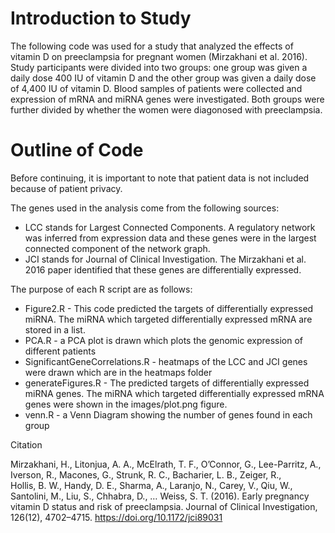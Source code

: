 # Introduction to Study

The following code was used for a study that analyzed the effects of vitamin D on preeclampsia for pregnant women (Mirzakhani et al. 2016). Study participants were divided into two groups: one group was given a daily dose 400 IU of vitamin D and the other group was given a daily dose of 4,400 IU of vitamin D. Blood samples of patients were collected and expression of mRNA and miRNA genes were investigated. Both groups were further divided by whether the women were diagonosed with preeclampsia. 

# Outline of Code

Before continuing, it is important to note that patient data is not included because of patient privacy. 

The genes used in the analysis come from the following sources:

- LCC stands for Largest Connected Components. A regulatory network was inferred from expression data and these genes were in the largest connected component of the network graph.
- JCI stands for Journal of Clinical Investigation. The Mirzakhani et al. 2016 paper identified that these genes are differentially expressed.

The purpose of each R script are as follows:

- Figure2.R - This code predicted the targets of differentially expressed miRNA. The miRNA which targeted differentially expressed mRNA are stored in a list.
- PCA.R - a PCA plot is drawn which plots the genomic expression of different patients
- SignificantGeneCorrelations.R - heatmaps of the LCC and JCI genes were drawn which are in the heatmaps folder
- generateFigures.R - The predicted targets of differentially expressed miRNA genes. The miRNA which targeted differentially expressed mRNA genes were shown in the images/plot.png figure.
- venn.R - a Venn Diagram showing the number of genes found in each group

Citation

Mirzakhani, H., Litonjua, A. A., McElrath, T. F., O’Connor, G., Lee-Parritz, A., Iverson, R., Macones, G., Strunk, R. C., Bacharier, L. B., Zeiger, R.,       
  Hollis, B. W., Handy, D. E., Sharma, A., Laranjo, N., Carey, V., Qiu, W., Santolini, M., Liu, S., Chhabra, D., … Weiss, S. T. (2016). Early pregnancy 
  vitamin D status and risk of preeclampsia. Journal of Clinical Investigation, 126(12), 4702–4715. https://doi.org/10.1172/jci89031 
